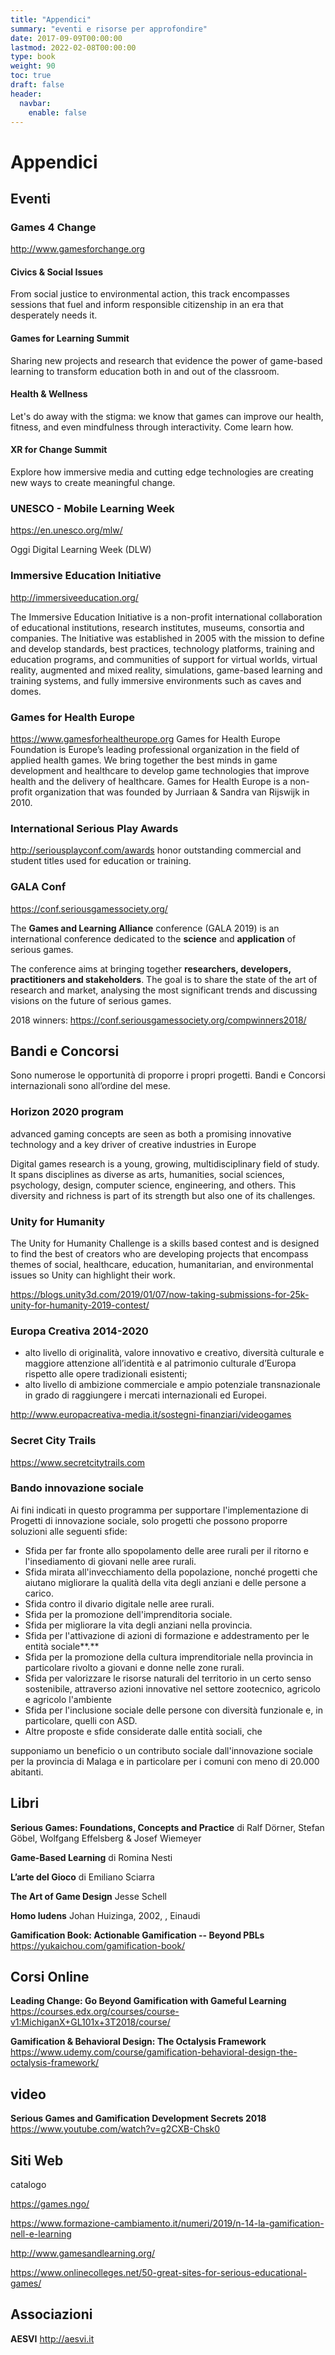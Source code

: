 ```yaml
---
title: "Appendici"
summary: "eventi e risorse per approfondire"
date: 2017-09-09T00:00:00
lastmod: 2022-02-08T00:00:00
type: book
weight: 90
toc: true
draft: false
header:
  navbar:
    enable: false
---
```


# Appendici

## Eventi

### Games 4 Change
<http://www.gamesforchange.org>

#### Civics & Social Issues
From social justice to environmental action, this track encompasses sessions that fuel and inform responsible citizenship in an era that desperately needs it.

#### Games for Learning Summit
Sharing new projects and research that evidence the power of game-based learning to transform education both in and out of the classroom.

#### Health & Wellness
Let's do away with the stigma: we know that games can improve our health, fitness, and even mindfulness through interactivity. Come learn how.

#### XR for Change Summit
Explore how immersive media and cutting edge technologies are creating new ways to create meaningful change.

### UNESCO - Mobile Learning Week
<https://en.unesco.org/mlw/>

Oggi Digital Learning Week (DLW)

### Immersive Education Initiative
<http://immersiveeducation.org/>

The Immersive Education Initiative is a non-profit international collaboration of educational institutions, research institutes, museums, consortia and companies. The Initiative was established in 2005 with the mission to define and develop standards, best practices, technology platforms, training and education programs, and communities of support for virtual worlds, virtual reality, augmented and mixed reality, simulations, game-based learning and training systems, and fully immersive environments such as caves and domes. 

### Games for Health Europe
<https://www.gamesforhealtheurope.org>
Games for Health Europe Foundation is Europe’s leading professional organization in the field of applied health games. We bring together the best minds in game development and healthcare to develop game technologies that improve health and the delivery of healthcare. Games for Health Europe is a non-profit organization that was founded by Jurriaan & Sandra van Rijswijk in 2010.


### International Serious Play Awards
<http://seriousplayconf.com/awards>
honor outstanding commercial and student titles used for education or training. 

### GALA Conf
<https://conf.seriousgamessociety.org/>

The **Games and Learning Alliance** conference (GALA 2019) is an international conference dedicated to the **science** and **application** of serious games.

The conference aims at bringing together **researchers, developers, practitioners and stakeholders**. The goal is to share the state of the art of research and market, analysing the most significant trends and discussing visions on the future of serious games.

2018 winners: <https://conf.seriousgamessociety.org/compwinners2018/>

## Bandi e Concorsi
Sono numerose le opportunità di proporre i propri progetti.
Bandi e Concorsi internazionali sono all’ordine del mese.

### Horizon 2020 program

advanced gaming concepts are seen as both a promising innovative technology and a key driver of creative industries in Europe

Digital games research is a young, growing, multidisciplinary field of study. It spans disciplines as diverse as arts, humanities, social sciences, psychology, design, computer science, engineering, and others. This diversity and richness is part of its strength but also one of its challenges.

### Unity for Humanity
The Unity for Humanity Challenge is a skills based contest and is designed to find the best of creators who are developing projects that encompass themes of social, healthcare, education, humanitarian, and environmental issues so Unity can highlight their work.

<https://blogs.unity3d.com/2019/01/07/now-taking-submissions-for-25k-unity-for-humanity-2019-contest/>

### Europa Creativa 2014-2020
- alto livello di originalità, valore innovativo e creativo, diversità culturale e maggiore attenzione all’identità e al patrimonio culturale d’Europa rispetto alle opere tradizionali esistenti;
- alto livello di ambizione commerciale e ampio potenziale transnazionale in grado di raggiungere i mercati internazionali ed Europei.

<http://www.europacreativa-media.it/sostegni-finanziari/videogames>

### Secret City Trails
<https://www.secretcitytrails.com>

### Bando innovazione sociale
Ai fini indicati in questo programma per supportare l'implementazione di Progetti di innovazione sociale, solo progetti che possono proporre soluzioni alle seguenti sfide:

- Sfida per far fronte allo spopolamento delle aree rurali per il ritorno e l'insediamento di giovani nelle aree rurali.
- Sfida mirata all'invecchiamento della popolazione, nonché progetti che aiutano migliorare la qualità della vita degli anziani e delle persone a carico.
- Sfida contro il divario digitale nelle aree rurali.
- Sfida per la promozione dell'imprenditoria sociale.
- Sfida per migliorare la vita degli anziani nella provincia.
- Sfida per l'attivazione di azioni di formazione e addestramento per le entità sociale**.**
- Sfida per la promozione della cultura imprenditoriale nella provincia in particolare rivolto a giovani e donne nelle zone rurali.
- Sfida per valorizzare le risorse naturali del territorio in un certo senso sostenibile, attraverso azioni innovative nel settore zootecnico, agricolo e agricolo l'ambiente
- Sfida per l'inclusione sociale delle persone con diversità funzionale e, in particolare, quelli con ASD.
- Altre proposte e sfide considerate dalle entità sociali, che

supponiamo un beneficio o un contributo sociale dall'innovazione sociale per la provincia di Malaga e in particolare per i comuni con meno di 20.000 abitanti.

## Libri

**Serious Games: Foundations, Concepts and Practice**
di Ralf Dörner, Stefan Göbel, Wolfgang Effelsberg & Josef Wiemeyer

**Game-Based Learning**
di Romina Nesti

**L’arte del Gioco**
di Emiliano Sciarra

**The Art of Game Design**
Jesse Schell

**Homo ludens**
Johan Huizinga, 2002, , Einaudi

**Gamification Book: Actionable Gamification -- Beyond PBLs**
<https://yukaichou.com/gamification-book/>

## Corsi Online

**Leading Change: Go Beyond Gamification with Gameful Learning**
<https://courses.edx.org/courses/course-v1:MichiganX+GL101x+3T2018/course/>

**Gamification & Behavioral Design: The Octalysis Framework** 
<https://www.udemy.com/course/gamification-behavioral-design-the-octalysis-framework/>

## video

**Serious Games and Gamification Development Secrets 2018**
<https://www.youtube.com/watch?v=g2CXB-Chsk0>

## Siti Web

catalogo

<https://games.ngo/>

<https://www.formazione-cambiamento.it/numeri/2019/n-14-la-gamification-nell-e-learning>

<http://www.gamesandlearning.org/>

<https://www.onlinecolleges.net/50-great-sites-for-serious-educational-games/>

## Associazioni

**AESVI**
<http://aesvi.it>


